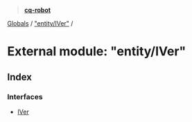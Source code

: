 > **[cq-robot](../README.md)**

[Globals](../globals.md) / ["entity/IVer"](_entity_iver_.md) /

# External module: "entity/IVer"

## Index

### Interfaces

* [IVer](../interfaces/_entity_iver_.iver.md)